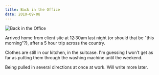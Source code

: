 ```yaml
---
title: Back in the Office
date: 2010-09-08
---
```


![Back in the Office](https://source.unsplash.com/DWyRC2juMgs/1600x900)

Arrived home from client site at 12:30am last night (or should that be "this morning"?), after a 5 hour trip across the country.

Clothes are still in our kitchen, in the suitcase. I'm guessing I won't get as far as putting them through the washing machine until the weekend.

Being pulled in several directions at once at work. Will write more later.